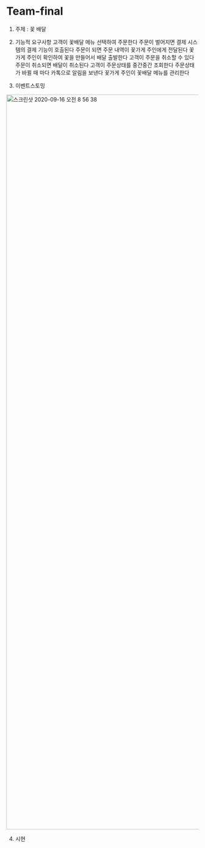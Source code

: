 # Team-final

1. 주제 : 꽃 배달 

2. 기능적 요구사항
고객이 꽃배달 메뉴 선택하여 주문한다
주문이 벌어지면 결제 시스템의 결제 기능이 호출된다
주문이 되면 주문 내역이 꽃가게 주인에게 전달된다
꽃가게 주인이 확인하여 꽃을 만들어서 배달 출발한다
고객이 주문을 취소할 수 있다
주문이 취소되면 배달이 취소된다
고객이 주문상태를 중간중간 조회한다
주문상태가 바뀔 때 마다 카톡으로 알림을 보낸다
꽃가게 주인이 꽃배달 메뉴를 관리한다 


3. 이벤트스토밍
<img width="1920" alt="스크린샷 2020-09-16 오전 8 56 38" src="https://user-images.githubusercontent.com/29944530/93278534-ee013880-f7ff-11ea-8787-86510a5ddacc.png">

4. 시현

